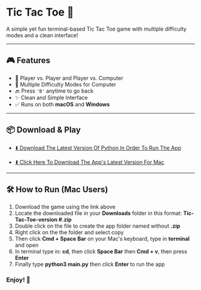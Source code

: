 # Tic Tac Toe 🧩

A simple yet fun terminal-based Tic Tac Toe game with multiple difficulty modes and a clean interface!

---

## 🎮 Features

- 👥 Player vs. Player and Player vs. Computer
- 🧠 Multiple Difficulty Modes for Computer
- 🔙 Press `'B'` anytime to go back
- ✨ Clean and Simple Interface
- ✅ Runs on both **macOS** and **Windows**

---
## 📦 Download & Play

- [⬇️ Download The Latest Version Of Python In Order To Run The App](https://www.python.org/downloads/)

- [⬇️ Click Here To Download The App's Latest Version For Mac](https://github.com/VoltedSwitch/Tic-Tac-Toe/archive/refs/tags/v1.0.0.zip)

---

## 🛠️ How to Run (Mac Users)

1. Download the game using the link above
2. Locate the downloaded file in your **Downloads** folder in this format: **Tic-Tac-Toe-version #.zip**
3. Double click on the file to create the app folder named without **.zip**
4. Right click on the the folder and select copy
5. Then click **Cmd + Space Bar** on your Mac's keyboard, type in **terminal** and open
6. In terminal type in: **cd**, then click **Space Bar** then **Cmd + v**, then press **Enter**
7. Finally type **python3 main.py** then click **Enter** to run the app
### Enjoy! 🎉
